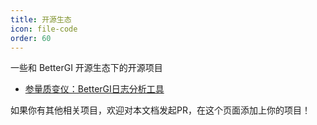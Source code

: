 ```yaml
---
title: 开源生态
icon: file-code
order: 60
---
```



一些和 BetterGI 开源生态下的开源项目

- [参量质变仪：BetterGI日志分析工具](https://github.com/Because66666/CanLiang)


如果你有其他相关项目，欢迎对本文档发起PR，在这个页面添加上你的项目！